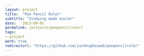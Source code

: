 ```yaml
---
layout: project
title:  "Pen Pencil Ruler"
subtitle: "Studying made easier"
date:   2013-09-01
permalink: /projects/penpencilruler/
tags:
- project
work: true
redirecturl: "https://github.com/jackhughesweb/penpencilruler"
---
```




